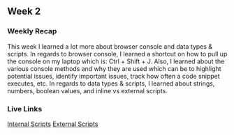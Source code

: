 ## Week 2

### Weekly Recap

This week I learned a lot more about browser console and data types & scripts. In regards to browser console, I learned a shortcut on how to pull up the console on my laptop which is: Ctrl + Shift + J. Also, I learned about the various console methods and why they are used which can be to highlight potential issues, identify important issues, track how often a code snippet executes, etc. In regards to data types & scripts, I learned about strings, numbers, boolean values, and inline vs external scripts. 

### Live Links

[Internal Scripts](https://chandlerh7.github.io/VSCode/week-2/index.html)
[External Scripts](https://chandlerh7.github.io/VSCode/week-2\pumpkinpatch.html)